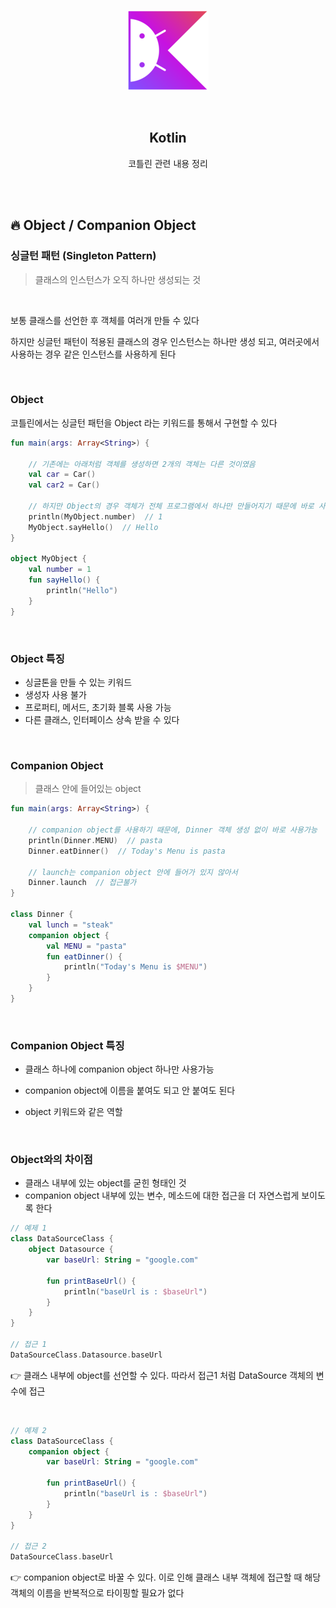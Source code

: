 <div align="center">
  <p>
    <img src="../README.assets/kotlin-hero.png">
  </p>
  <br>
  <h2>Kotlin</h2>
  <p>코틀린 관련 내용 정리</p>
  <br>
  <br>
</div>

## 🔥 Object / Companion Object

### 싱글턴 패턴 (Singleton Pattern)

> 클래스의 인스턴스가 오직 하나만 생성되는 것

<br>

보통 클래스를 선언한 후 객체를 여러개 만들 수 있다

하지만 싱글턴 패턴이 적용된 클래스의 경우 인스턴스는 하나만 생성 되고, 여러곳에서 사용하는 경우 같은 인스턴스를 사용하게 된다

<br>

### Object

코틀린에서는 싱글턴 패턴을 Object 라는 키워드를 통해서 구현할 수 있다

```kotlin
fun main(args: Array<String>) {
  
    // 기존에는 아래처럼 객체를 생성하면 2개의 객체는 다른 것이였음
    val car = Car()
    val car2 = Car()
  
    // 하지만 Object의 경우 객체가 전체 프로그램에서 하나만 만들어지기 때문에 바로 사용가능
    println(MyObject.number)  // 1
    MyObject.sayHello()  // Hello
}

object MyObject {
    val number = 1
    fun sayHello() {
        println("Hello")
    }
}
```

<br>

### Object 특징

- 싱글톤을 만들 수 있는 키워드
- 생성자 사용 불가
- 프로퍼티, 메서드, 초기화 블록 사용 가능
- 다른 클래스, 인터페이스 상속 받을 수 있다

<br>

### Companion Object

> 클래스 안에 들어있는 object

```kotlin
fun main(args: Array<String>) {
  
    // companion object를 사용하기 때문에, Dinner 객체 생성 없이 바로 사용가능
    println(Dinner.MENU)  // pasta
    Dinner.eatDinner()  // Today's Menu is pasta
  
    // launch는 companion object 안에 들어가 있지 않아서
    Dinner.launch  // 접근불가
}

class Dinner {
    val lunch = "steak"
    companion object {
        val MENU = "pasta"
        fun eatDinner() {
            println("Today's Menu is $MENU")
        }
    }
}
```

<br>

### Companion Object 특징

- 클래스 하나에 companion object 하나만 사용가능

- companion object에 이름을 붙여도 되고 안 붙여도 된다
- object 키워드와 같은 역할

<br>

### Object와의 차이점

- 클래스 내부에 있는 object를 굳힌 형태인 것
- companion object 내부에 있는 변수, 메소드에 대한 접근을 더 자연스럽게 보이도록 한다

```kotlin
// 예제 1
class DataSourceClass {
    object Datasource {
        var baseUrl: String = "google.com"
      
        fun printBaseUrl() {
            println("baseUrl is : $baseUrl")
        }
    }
}

// 접근 1
DataSourceClass.Datasource.baseUrl
```

👉 클래스 내부에 object를 선언할 수 있다. 따라서 접근1 처럼 DataSource 객체의 변수에 접근

<br>

```kotlin
// 예제 2
class DataSourceClass {
    companion object {
        var baseUrl: String = "google.com"
      
        fun printBaseUrl() {
            println("baseUrl is : $baseUrl")
        }
    }
}

// 접근 2
DataSourceClass.baseUrl
```

👉 companion object로 바꿀 수 있다. 이로 인해 클래스 내부 객체에 접근할 때 해당 객체의 이름을 반복적으로 타이핑할 필요가 없다

